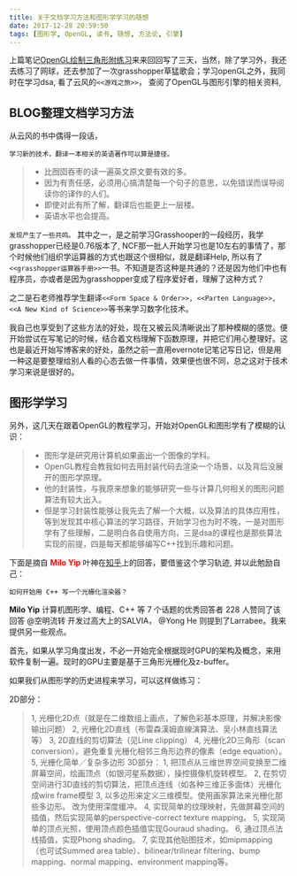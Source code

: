 ```yaml
---
title: 关于文档学习方法和图形学学习的随想
date: 2017-12-28 20:59:50
tags: [图形学, OpenGL, 读书, 随想, 方法论, 引擎]
---
```


上篇笔记[OpenGL绘制三角形附练习](http://timtingwei.github.io/2017/12/25/hello-triangle-three-execises/)来来回回写了三天，当然，除了学习外，我还去练习了网球，还去参加了一次grasshopper草猛歌会；学习openGL之外，我同时在学习dsa, 看了云风的`<<游戏之旅>>`， 查阅了OpenGL与图形引擎的相关资料, 

## BLOG整理文档学习方法
从云风的书中偶得一段话，

`学习新的技术，翻译一本相关的英语著作可以算是捷径。`
> * 比囫囵吞枣的读一遍英文原文要有效的多。
> * 因为有责任感，必须用心搞清楚每一个句子的意思，以免错误而误导阅读你的译作的人们。
> * 即使对此有所了解，翻译后也能更上一层楼。
> * 英语水平也会提高。

`发现产生了一些共鸣。`
其中之一，是之前学习Grasshooper的一段经历，我学grasshopper已经是0.76版本了, NCF那一批人开始学习也是10左右的事情了，那个时候他们组织学运算器的方式也跟这个很相似，就是翻译Help, 所以有了`<<grasshopper运算器手册>>`一书。不知道是否这种是共通的？还是因为他们中也有程序员，亦或者是因为grasshopper变成了程序爱好者，理解了这种方式？

之二是石老师推荐学生翻译`<<Form Space & Order>>, <<Parten Language>>, <<A New Kind of Science>>`等书来学习数字化技术。

我自己也享受到了这些方法的好处，现在又被云风清晰说出了那种模糊的感觉。便开始尝试在写笔记的时候，结合着文档理解下函数原理，并把它们用心整理好。这也是最近开始写博客来的好处，虽然之前一直用evernote记笔记写日记，但是用一种这是要整理给别人看的心态去做一件事情，效果便也很不同，总之这对于技术学习来说是很好的。

## 图形学学习

另外，这几天在跟着OpenGL的教程学习，开始对OpenGL和图形学有了模糊的认识：
> * 图形学是研究用计算机如果画出一个图像的学科。
> * OpenGL教程会教我如何去用封装代码去渲染一个场景，以及背后没展开的图形学原理。
> * 他的封装性，与我原来想象的能够研究一些与计算几何相关的图形问题算法有较大出入。
> * 但是学习封装性能够让我先去了解一个大概，以及算法的具体应用性，等到发现其中核心算法的学习路径，开始学习也为时不晚，一是对图形学有了些理解，二是明白各自使用方向，三是dsa的课程也是那些算法实现的前提，四是每天都能够编写C++找到乐趣和问题。

下面是摘自 <span style="color:red">**Milo Yip**</span> 叶神在[知乎](https://www.zhihu.com/question/24786878)上的回答，要借鉴这个学习轨迹, 并以此勉励自己：

`如何开始用 C++ 写一个光栅化渲染器？`

**Milo Yip**
计算机图形学、编程、C++ 等 7 个话题的优秀回答者
228 人赞同了该回答
@空明流转 开发过高大上的SALVIA， @Yong He 则提到了Larrabee。我来提供另一些观点。

首先，如果从学习角度出发，不必一开始完全根据现时GPU的架构及概念，来用软件复制一遍。现时的GPU主要是基于三角形光栅化及z-buffer。

如果我们从图形学的历史进程来学习，可以这样做练习：

2D部分：
> 1, 光栅化2D点（就是在二维数组上画点，了解色彩基本原理，并解决影像输出问题）
> 2, 光栅化2D直线（布雷森漢姆直線演算法、吴小林直线算法等）
> 3, 2D直线的剪切算法（见Line clipping）
> 4, 光栅化2D三角形（scan conversion）。避免重复光栅化相邻三角形边界的像素（edge equation）。
> 5, 光栅化简单／复杂多边形
3D部分：
> 1, 把顶点从三维世界空间变换至二维屏幕空间，绘画顶点（如银河星系数据），操控摄像机旋转模型。
> 2, 在剪切空间进行3D直线的剪切算法，把顶点连线（如各种三维正多面体）光栅化成wire frame模型
> 3, 以多边形来定义三维模型。使用画家算法来光栅化那些多边形。
> 改为使用深度缓冲。
> 4, 实现简单的纹理映射，先做屏幕空间的插值，然后实现简单的perspective-correct texture mapping。
> 5, 实现简单的顶点光照，使用顶点颜色插值实现Gouraud shading。
> 6, 通过顶点法线插值，实现Phong shading。
> 7, 实现其他贴图技术，如mipmapping（也可试Summed area table）、bilinear/trilinear filtering、bump mapping、normal mapping、environment mapping等。

